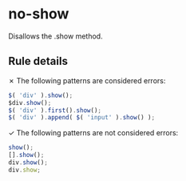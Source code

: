 # no-show

Disallows the .show method.

## Rule details

✗ The following patterns are considered errors:
```js
$( 'div' ).show();
$div.show();
$( 'div' ).first().show();
$( 'div' ).append( $( 'input' ).show() );
```

✓ The following patterns are not considered errors:
```js
show();
[].show();
div.show();
div.show;
```
